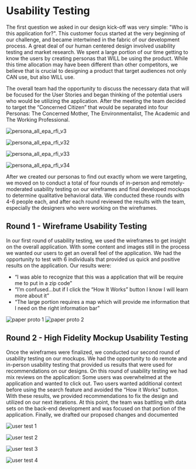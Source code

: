 # Usability Testing

The first question we asked in our design kick-off was very simple: "Who is this application for?". This customer focus started at the very beginning of our challenge, and became intertwined in the fabric of our development process. A great deal of our human centered design involved usability testing and market research. We spent a large portion of our time getting to know the users by creating personas that WILL be using the product. While this time allocation may have been different than other competitors, we believe that is crucial to designing a product that target audiences not only CAN use, but also WILL use.

The overall team had the opportunity to discuss the necessary data that will be focused for the User Stories and began thinking of the potential users who would be utilizing the application. After the meeting the team decided to target the “Concerned Citizen” that would be separated into four Personas: The Concerned Mother, The Environmentalist, The Academic and The Working Professional.

![persona_all_epa_rfi_v3](https://cloud.githubusercontent.com/assets/16209237/11874019/7ce42556-a4ab-11e5-864c-8e6dd2e69d14.jpg)

![persona_all_epa_rfi_v32](https://cloud.githubusercontent.com/assets/16209237/11874023/83a652c4-a4ab-11e5-81f5-20dbb9da428b.jpg)

![persona_all_epa_rfi_v33](https://cloud.githubusercontent.com/assets/16209237/11874028/87f1c5f2-a4ab-11e5-94c7-b2672cf0e8f9.jpg)

![persona_all_epa_rfi_v34](https://cloud.githubusercontent.com/assets/16209237/11874030/8bd5b4f8-a4ab-11e5-855c-01cf4f08944e.jpg)

After we created our personas to find out exactly whom we were targeting, we moved on to conduct a total of four rounds of in-person and remotely-moderated usability testing on our wireframes and final developed mockups to determine qualitative behavioral data. We conducted these rounds with 4-6 people each, and after each round reviewed the results with the team, especially the designers who were working on the wireframes.

## Round 1 - Wireframe Usability Testing

In our first round of usability testing, we used the wireframes to get insight on the overall application. With some content and images still in the process we wanted our users to get an overall feel of the application. We had the opportunity to test with 6 individuals that provided us quick and positive results on the application. Our results were: 
* “I was able to recognize that this was a application that will be require me to put in a zip code”
* “I’m confused…but if I click the “How It Works” button I know I will learn more about it”
* “The large portion requires a map which will provide me information that I need on the right information bar”

![paper proto 1](https://cloud.githubusercontent.com/assets/16209237/11874917/074509a0-a4b0-11e5-98ae-96dd45be0f66.JPG) 
![paper proto 2](https://cloud.githubusercontent.com/assets/16209237/11874920/0a2a2934-a4b0-11e5-9fb7-617b3cdfbf2f.JPG)

## Round 2 - High Fidelity Mockup Usability Testing

Once the wireframes were finalized, we conducted our second round of usability testing on our mockups. We had the opportunity to do remote and in-person usability testing that provided us results that were used for recommendations on our designs. On this round of usability testing we had mix reviews on the application: Some users was overwhelmed at the application and wanted to click out. Two users wanted additional context before using the search feature and avoided the “How it Works” button. With these results, we provided recommendations to fix the design and utilized on our next iterations. At this point, the team was battling with data sets on the back-end development and was focused on that portion of the application. Finally, we drafted our proposed changes and documented 

![user test 1](https://cloud.githubusercontent.com/assets/16209237/11874638/c6d1b2fc-a4ae-11e5-913d-c23905b61e46.JPG)

![user test 2](https://cloud.githubusercontent.com/assets/16209237/11874622/b8dede22-a4ae-11e5-97db-98655c8e0733.JPG)

![user test 3](https://cloud.githubusercontent.com/assets/16209237/11874624/bb6f0b76-a4ae-11e5-830f-812ce21279a9.png)

![user test 4](https://cloud.githubusercontent.com/assets/16209237/11874628/bf1dd28e-a4ae-11e5-9bef-33133114b7a5.png)



